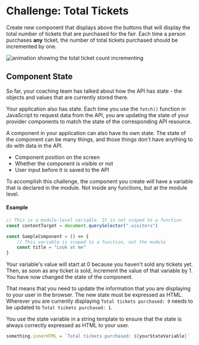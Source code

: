 # Challenge: Total Tickets

Create new component that displays above the buttons that will display the total number of tickets that are purchased for the fair. Each time a person purchases **any** ticket, the number of total tickets purchased should be incremented by one.

![animation showing the total ticket count incrementing](./images/ticket-count.gif)

## Component State

So far, your coaching team has talked about how the API has state - the objects and values that are currently stored there.

Your application also has state. Each time you use the `fetch()` function in JavaScript to request data from the API, you are updating the state of your provider components to match the state of the corresponding API resource.

A component in your application can also have its own state. The state of the component can be many things, and those things don't have anything to do with data in the API.

* Component position on the screen
* Whether the component is visible or not
* User input before it is saved to the API

To accomplish this challenge, the component you create will have a variable that is declared in the module. Not inside any functions, but at the module level.

#### Example

```js
// This is a module-level variable. It is not scoped to a function
const contentTarget = document.querySelector(".visitors")

const SampleComponent = () => {
    // This variable is scoped to a function, not the module
    const title = "Look at me"
}
```

Your variable's value will start at 0 because you haven't sold any tickets yet. Then, as soon as any ticket is sold, increment the value of that variable by 1. You have now changed the state of the component.

That means that you need to update the information that you are displaying to your user in the browser. The new state must be expressed as HTML. Wherever you are currently displaying `Total tickets purchased: 0` needs to be updated to `Total tickets purchased: 1`.

You use the state variable in a string template to ensure that the state is always correctly expressed as HTML to your user.

```js
something.innerHTML = `Total tickets purchased: ${yourStateVariable}`
```
